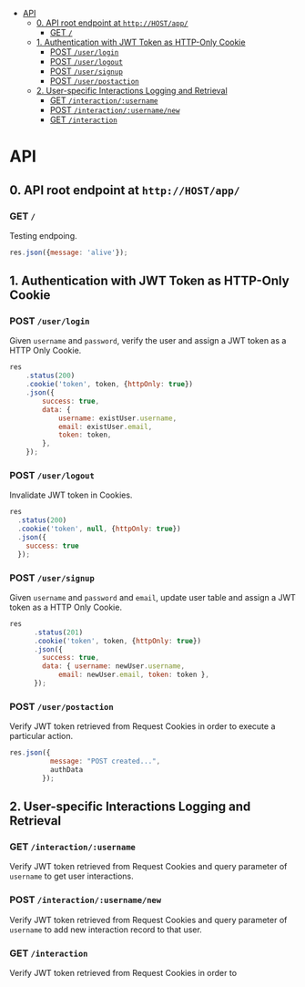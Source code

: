 
- [API](#api)
  - [0. API root endpoint at `http://HOST/app/`](#0-api-root-endpoint-at-httphostapp)
    - [GET `/`](#get-)
  - [1. Authentication with JWT Token as HTTP-Only Cookie](#1-authentication-with-jwt-token-as-http-only-cookie)
    - [POST `/user/login`](#post-userlogin)
    - [POST `/user/logout`](#post-userlogout)
    - [POST `/user/signup`](#post-usersignup)
    - [POST `/user/postaction`](#post-userpostaction)
  - [2. User-specific Interactions Logging and Retrieval](#2-user-specific-interactions-logging-and-retrieval)
    - [GET `/interaction/:username`](#get-interactionusername)
    - [POST `/interaction/:username/new`](#post-interactionusernamenew)
    - [GET `/interaction`](#get-interaction)

# API

## 0. API root endpoint at `http://HOST/app/`

### GET `/`
Testing endpoing.
```js
res.json({message: 'alive'});
```


## 1. Authentication with JWT Token as HTTP-Only Cookie

### POST `/user/login`
Given `username` and `password`, verify the user and assign a JWT token as a HTTP Only Cookie. 

```js
res
    .status(200)
    .cookie('token', token, {httpOnly: true})
    .json({
        success: true,
        data: {
            username: existUser.username,
            email: existUser.email,
            token: token,
        },
    });
```

### POST `/user/logout`
Invalidate JWT token in Cookies. 

```js
res
  .status(200)
  .cookie('token', null, {httpOnly: true})
  .json({
    success: true
  });
```

### POST `/user/signup`
Given `username` and `password` and `email`, update user table and assign a JWT token as a HTTP Only Cookie. 

```js
res
      .status(201)
      .cookie('token', token, {httpOnly: true})
      .json({
        success: true,
        data: { username: newUser.username,
            email: newUser.email, token: token },
      });
```

### POST `/user/postaction`
Verify JWT token retrieved from Request Cookies in order to execute a particular action.

```js
res.json({
          message: "POST created...",
          authData
        });
```


## 2. User-specific Interactions Logging and Retrieval

### GET `/interaction/:username`
Verify JWT token retrieved from Request Cookies and query parameter of `username` to get user interactions.


### POST `/interaction/:username/new`
Verify JWT token retrieved from Request Cookies and query parameter of `username` to add new interaction record to that user. 


### GET `/interaction`
Verify JWT token retrieved from Request Cookies in order to 